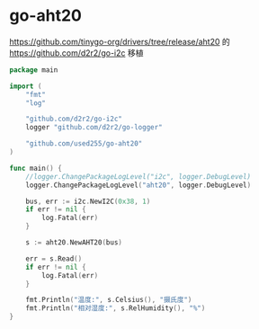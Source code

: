 # go-aht20

https://github.com/tinygo-org/drivers/tree/release/aht20 的 https://github.com/d2r2/go-i2c 移植

```go
package main

import (
	"fmt"
	"log"

	"github.com/d2r2/go-i2c"
	logger "github.com/d2r2/go-logger"

	"github.com/used255/go-aht20"
)

func main() {
	//logger.ChangePackageLogLevel("i2c", logger.DebugLevel)
	logger.ChangePackageLogLevel("aht20", logger.DebugLevel)

	bus, err := i2c.NewI2C(0x38, 1)
	if err != nil {
		log.Fatal(err)
	}

	s := aht20.NewAHT20(bus)

	err = s.Read()
	if err != nil {
		log.Fatal(err)
	}

	fmt.Println("温度:", s.Celsius(), "摄氏度")
	fmt.Println("相对湿度:", s.RelHumidity(), "%")
}
```
